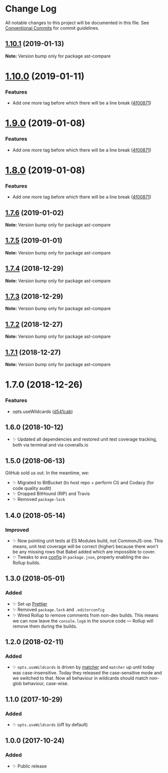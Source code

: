 # Change Log

All notable changes to this project will be documented in this file.
See [Conventional Commits](https://conventionalcommits.org) for commit guidelines.

## [1.10.1](https://bitbucket.org/codsen/codsen/src/master/packages/ast-compare/compare/ast-compare@1.10.0...ast-compare@1.10.1) (2019-01-13)

**Note:** Version bump only for package ast-compare





# [1.10.0](https://bitbucket.org/codsen/codsen/src/master/packages/ast-compare/compare/ast-compare@1.7.6...ast-compare@1.10.0) (2019-01-11)

### Features

- Add one more tag before which there will be a line break ([4f00871](https://bitbucket.org/codsen/codsen/src/master/packages/ast-compare/commits/4f00871))

# [1.9.0](https://bitbucket.org/codsen/codsen/src/master/packages/ast-compare/compare/ast-compare@1.7.6...ast-compare@1.9.0) (2019-01-08)

### Features

- Add one more tag before which there will be a line break ([4f00871](https://bitbucket.org/codsen/codsen/src/master/packages/ast-compare/commits/4f00871))

# [1.8.0](https://bitbucket.org/codsen/codsen/src/master/packages/ast-compare/compare/ast-compare@1.7.6...ast-compare@1.8.0) (2019-01-08)

### Features

- Add one more tag before which there will be a line break ([4f00871](https://bitbucket.org/codsen/codsen/src/master/packages/ast-compare/commits/4f00871))

## [1.7.6](https://bitbucket.org/codsen/codsen/src/master/packages/ast-compare/compare/ast-compare@1.7.5...ast-compare@1.7.6) (2019-01-02)

**Note:** Version bump only for package ast-compare

## [1.7.5](https://bitbucket.org/codsen/codsen/src/master/packages/ast-compare/compare/ast-compare@1.7.4...ast-compare@1.7.5) (2019-01-01)

**Note:** Version bump only for package ast-compare

## [1.7.4](https://bitbucket.org/codsen/codsen/src/master/packages/ast-compare/compare/ast-compare@1.7.3...ast-compare@1.7.4) (2018-12-29)

**Note:** Version bump only for package ast-compare

## [1.7.3](https://bitbucket.org/codsen/codsen/src/master/packages/ast-compare/compare/ast-compare@1.7.2...ast-compare@1.7.3) (2018-12-29)

**Note:** Version bump only for package ast-compare

## [1.7.2](https://bitbucket.org/codsen/codsen/src/master/packages/ast-compare/compare/ast-compare@1.7.1...ast-compare@1.7.2) (2018-12-27)

**Note:** Version bump only for package ast-compare

## [1.7.1](https://bitbucket.org/codsen/codsen/src/master/packages/ast-compare/compare/ast-compare@1.7.0...ast-compare@1.7.1) (2018-12-27)

**Note:** Version bump only for package ast-compare

# 1.7.0 (2018-12-26)

### Features

- opts.useWildcards ([d541cab](https://bitbucket.org/codsen/codsen/src/master/packages/ast-compare/commits/d541cab))

## 1.6.0 (2018-10-12)

- ✨ Updated all dependencies and restored unit test coverage tracking, both via terminal and via coveralls.io

## 1.5.0 (2018-06-13)

GitHub sold us out. In the meantime, we:

- ✨ Migrated to BitBucket (to host repo + perform CI) and Codacy (for code quality audit)
- ✨ Dropped BitHound (RIP) and Travis
- ✨ Removed `package-lock`

## 1.4.0 (2018-05-14)

### Improved

- ✨ Now pointing unit tests at ES Modules build, not CommonJS-one. This means, unit test coverage will be correct (higher) because there won't be any missing rows that Babel added which are impossible to cover.
- ✨ Tweaks to ava [config](https://github.com/avajs/ava/blob/master/docs/recipes/es-modules.md) in `package.json`, properly enabling the `dev` Rollup builds.

## 1.3.0 (2018-05-01)

### Added

- ✨ Set up [Prettier](https://prettier.io)
- ✨ Removed `package.lock` and `.editorconfig`
- ✨ Wired Rollup to remove comments from non-dev builds. This means we can now leave the `console.log`s in the source code — Rollup will remove them during the builds.

## 1.2.0 (2018-02-11)

### Added

- ✨ `opts.useWildcards` is driven by [matcher](https://github.com/sindresorhus/matcher) and `matcher` up until today was case-insensitive. Today they released the case-sensitive mode and we switched to that. Now all behaviour in wildcards should match non-glob behaviour, case-wise.

## 1.1.0 (2017-10-29)

### Added

- ✨ `opts.useWildcards` (off by default)

## 1.0.0 (2017-10-24)

### Added

- ✨ Public release
